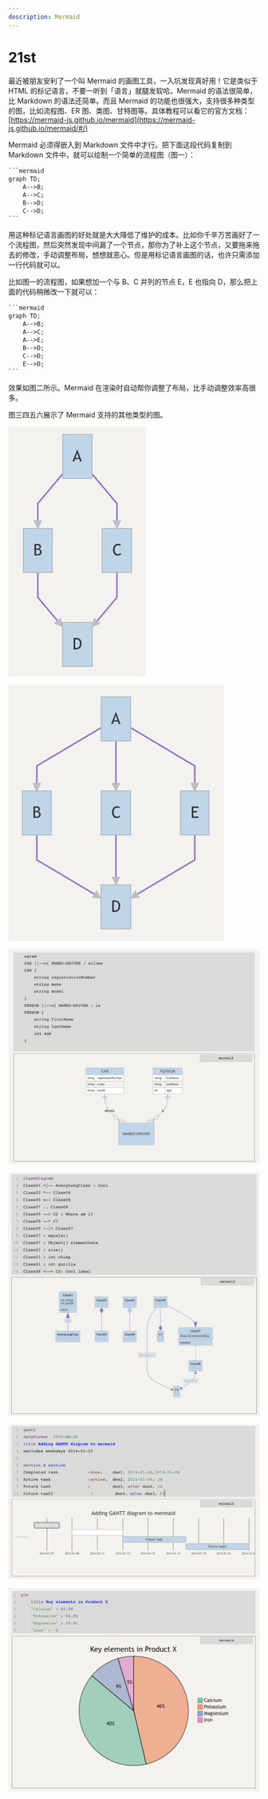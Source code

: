 ```yaml
---
description: Mermaid
---
```


# 21st

最近被朋友安利了一个叫 Mermaid 的画图工具，一入坑发现真好用！它是类似于 HTML 的标记语言，不要一听到「语言」就腿发软哈，Mermaid 的语法很简单，比 Markdown 的语法还简单。而且 Mermaid 的功能也很强大，支持很多种类型的图，比如流程图、ER 图、类图、甘特图等。具体教程可以看它的官方文档：[https://mermaid-js.github.io/mermaid](https://mermaid-js.github.io/mermaid/#/)

Mermaid 必须得嵌入到 Markdown 文件中才行。把下面这段代码复制到 Markdown 文件中，就可以绘制一个简单的流程图（图一）：

```text
​```mermaid
graph TD;
    A-->B;
    A-->C;
    B-->D;
    C-->D;
​```
```

用这种标记语言画图的好处就是大大降低了维护的成本。比如你千辛万苦画好了一个流程图，然后突然发现中间漏了一个节点，那你为了补上这个节点，又要拖来拖去的修改，手动调整布局，想想就恶心。但是用标记语言画图的话，也许只需添加一行代码就可以。

比如图一的流程图，如果想加一个与 B、C 并列的节点 E，E 也指向 D，那么把上面的代码稍微改一下就可以：

```text
​```mermaid
graph TD;
    A-->B;
    A-->C;
    A-->E;
    B-->D;
    C-->D;
    E-->D;
​```
```

效果如图二所示。Mermaid 在渲染时自动帮你调整了布局，比手动调整效率高很多。

图三四五六展示了 Mermaid 支持的其他类型的图。

![&#x56FE;&#x4E00;](../../.gitbook/assets/image%20%281%29.png)

![&#x56FE;&#x4E8C;](../../.gitbook/assets/image%20%286%29.png)

![&#x56FE;&#x4E09;](../../.gitbook/assets/image%20%285%29.png)

![&#x56FE;&#x56DB;](../../.gitbook/assets/image%20%284%29.png)

![&#x56FE;&#x4E94;](../../.gitbook/assets/image%20%283%29.png)

![&#x56FE;&#x516D;](../../.gitbook/assets/image.png)

